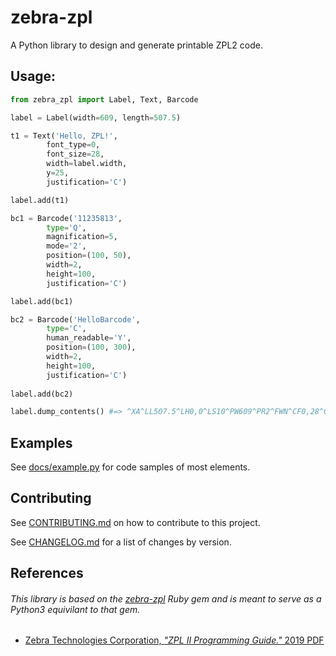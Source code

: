 # zebra-zpl

A Python library to design and generate printable ZPL2 code.

## Usage:

```python
from zebra_zpl import Label, Text, Barcode

label = Label(width=609, length=507.5)

t1 = Text('Hello, ZPL!',
        font_type=0,
        font_size=28,
        width=label.width,
        y=25,
        justification='C')

label.add(t1)

bc1 = Barcode('11235813',
        type='Q',
        magnification=5,
        mode='2',
        position=(100, 50),
        width=2,
        height=100,
        justification='C')

label.add(bc1)

bc2 = Barcode('HelloBarcode',
        type='C',
        human_readable='Y',
        position=(100, 300),
        width=2,
        height=100,
        justification='C')
        
label.add(bc2)

label.dump_contents() #=> ^XA^LL507.5^LH0,0^LS10^PW609^PR2^FWN^CF0,28^CI28^FO0,25^FB609,1,0,C,0^FDHello, ZPL!^FS^FWN,C^FO100,50^BY2,3.0,100^BQN,2,5,M,7^FDMA,11235813^FS^FWN,C^FO100,300^BY2,3.0,100^BCN,100,Y,N,N^FDHelloBarcode^FS^PQ1^XZ
```

## Examples

See [docs/example.py](docs/example.py) for code samples of most elements.

## Contributing

See [CONTRIBUTING.md](CONTRIBUTING.md) on how to contribute to this project.

See [CHANGELOG.md](CHANGELOG.md) for a list of changes by version.

## References

###### This library is based on the [zebra-zpl](https://github.com/bbulpett/zebra-zpl) Ruby gem and is meant to serve as a Python3 equivilant to that gem.
* [Zebra Technologies Corporation, _"ZPL II Programming Guide."_ 2019 PDF](https://www.zebra.com/content/dam/zebra/manuals/printers/common/programming/zpl-zbi2-pm-en.pdf)
